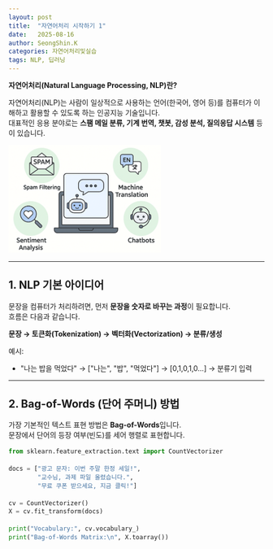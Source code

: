 ```yaml
---
layout: post
title:  "자연어처리 시작하기 1"
date:   2025-08-16
author: SeongShin.K
categories: 자연어처리및실습
tags: NLP, 딥러닝
---
```


<b>자연어처리(Natural Language Processing, NLP)란?</b>  

자연어처리(NLP)는 사람이 일상적으로 사용하는 언어(한국어, 영어 등)를 컴퓨터가 이해하고 활용할 수 있도록 하는 인공지능 기술입니다.  
대표적인 응용 분야로는 **스팸 메일 분류, 기계 번역, 챗봇, 감성 분석, 질의응답 시스템** 등이 있습니다.  

<img src="/assets/nlp_overview2.png" width="300"/>  

---

## 1. NLP 기본 아이디어
문장을 컴퓨터가 처리하려면, 먼저 **문장을 숫자로 바꾸는 과정**이 필요합니다.  
흐름은 다음과 같습니다.

<b>문장 → 토큰화(Tokenization) → 벡터화(Vectorization) → 분류/생성</b>

예시:  
- "나는 밥을 먹었다" → ["나는", "밥", "먹었다"] → [0,1,0,1,0...] → 분류기 입력  

---

## 2. Bag-of-Words (단어 주머니) 방법
가장 기본적인 텍스트 표현 방법은 **Bag-of-Words**입니다.  
문장에서 단어의 등장 여부(빈도)를 세어 행렬로 표현합니다.

```python
from sklearn.feature_extraction.text import CountVectorizer

docs = ["광고 문자: 이번 주말 한정 세일!",
        "교수님, 과제 파일 올렸습니다.",
        "무료 쿠폰 받으세요, 지금 클릭!"]

cv = CountVectorizer()
X = cv.fit_transform(docs)

print("Vocabulary:", cv.vocabulary_)
print("Bag-of-Words Matrix:\n", X.toarray())
